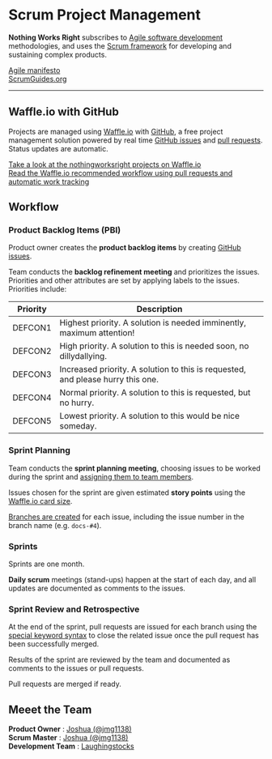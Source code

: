 # Scrum Project Management  

__Nothing Works Right__ subscribes to [Agile software development](https://www.agilealliance.org/agile101/the-agile-manifesto/) methodologies, and uses the [Scrum framework](http://scrumguides.org) for developing and sustaining complex products.  

[Agile manifesto](https://www.agilealliance.org/agile101/the-agile-manifesto/)  
[ScrumGuides.org](http://scrumguides.org)  

---  

## Waffle.io with GitHub  

Projects are managed using [Waffle.io](https://waffle.io) with [GitHub](https://github.com), a free project management solution powered by real time [GitHub issues](https://help.github.com/articles/about-issues/) and [pull requests](https://help.github.com/articles/about-pull-requests/). Status updates are automatic.  

[Take a look at the nothingworksright projects on Waffle.io](https://waffle.io/nothingworksright?tab=projects)  
[Read the Waffle.io recommended workflow using pull requests and automatic work tracking](https://github.com/waffleio/waffle.io/wiki/Recommended-Workflow-Using-Pull-Requests-&-Automatic-Work-Tracking)  

## Workflow  

### Product Backlog Items (PBI)  

Product owner creates the __product backlog items__ by creating [GitHub issues](https://help.github.com/articles/about-issues/).  

Team conducts the __backlog refinement meeting__ and prioritizes the issues. Priorities and other attributes are set by applying labels to the issues. Priorities include:

Priority|Description
---|---
DEFCON1|Highest priority. A solution is needed imminently, maximum attention!
DEFCON2|High priority. A solution to this is needed soon, no dillydallying.
DEFCON3|Increased priority. A solution to this is requested, and please hurry this one.
DEFCON4|Normal priority. A solution to this is requested, but no hurry.
DEFCON5|Lowest priority. A solution to this would be nice someday.

### Sprint Planning  

Team conducts the __sprint planning meeting__, choosing issues to be worked during the sprint and [assigning them to team members](https://help.github.com/articles/assigning-issues-and-pull-requests-to-other-github-users/).  

Issues chosen for the sprint are given estimated __story points__ using the [Waffle.io card size](https://github.com/waffleio/waffle.io/wiki/FAQs#planning-and-estimation-1).  

[Branches are created](https://help.github.com/articles/creating-and-deleting-branches-within-your-repository/) for each issue, including the issue number in the branch name (e.g. `docs-#4`).  

### Sprints  

Sprints are one month.  

__Daily scrum__ meetings (stand-ups) happen at the start of each day, and all updates are documented as comments to the issues.  

### Sprint Review and Retrospective

At the end of the sprint, pull requests are issued for each branch using the [special keyword syntax](https://github.com/blog/1506-closing-issues-via-pull-requests) to close the related issue once the pull request has been successfully merged.  

Results of the sprint are reviewed by the team and documented as comments to the issues or pull requests.  

Pull requests are merged if ready.  

## Meeet the Team  

__Product Owner__ : [Joshua (@jmg1138)](https://github.com/jmg1138)  
__Scrum Master__ : [Joshua (@jmg1138)](https://github.com/jmg1138)  
__Development Team__ : [Laughingstocks](https://github.com/orgs/nothingworksright/teams/laughingstocks)  
